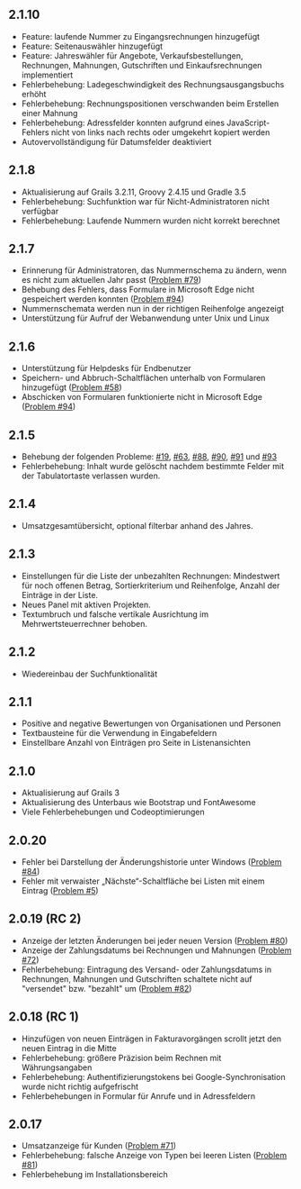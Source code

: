 ## 2.1.10

* Feature: laufende Nummer zu Eingangsrechnungen hinzugefügt
* Feature: Seitenauswähler hinzugefügt
* Feature: Jahreswähler für Angebote, Verkaufsbestellungen, Rechnungen, 
  Mahnungen, Gutschriften und Einkaufsrechnungen implementiert
* Fehlerbehebung: Ladegeschwindigkeit des Rechnungsausgangsbuchs erhöht
* Fehlerbehebung: Rechnungspositionen verschwanden beim Erstellen einer Mahnung
* Fehlerbehebung: Adressfelder konnten aufgrund eines JavaScript-Fehlers nicht
  von links nach rechts oder umgekehrt kopiert werden
* Autovervollständigung für Datumsfelder deaktiviert

## 2.1.8

* Aktualisierung auf Grails 3.2.11, Groovy 2.4.15 und Gradle 3.5
* Fehlerbehebung: Suchfunktion war für Nicht-Administratoren nicht verfügbar
* Fehlerbehebung: Laufende Nummern wurden nicht korrekt berechnet

## 2.1.7

* Erinnerung für Administratoren, das Nummernschema zu ändern, wenn es nicht zum
  aktuellen Jahr passt
  ([Problem #79](https://github.com/dellermann/springcrm/issues/79))
* Behebung des Fehlers, dass Formulare in Microsoft Edge nicht gespeichert
  werden konnten
  ([Problem #94](https://github.com/dellermann/springcrm/issues/94))
* Nummernschemata werden nun in der richtigen Reihenfolge angezeigt
* Unterstützung für Aufruf der Webanwendung unter Unix und Linux

## 2.1.6

* Unterstützung für Helpdesks für Endbenutzer
* Speichern- und Abbruch-Schaltflächen unterhalb von Formularen hinzugefügt
  ([Problem #58](https://github.com/dellermann/springcrm/issues/58))
* Abschicken von Formularen funktionierte nicht in Microsoft Edge
  ([Problem #94](https://github.com/dellermann/springcrm/issues/94))

[comment]: STOP

## 2.1.5

* Behebung der folgenden Probleme: [#19](https://github.com/dellermann/springcrm/issues/19), [#63](https://github.com/dellermann/springcrm/issues/63), [#88](https://github.com/dellermann/springcrm/issues/88), [#90](https://github.com/dellermann/springcrm/issues/90), [#91](https://github.com/dellermann/springcrm/issues/91) und [#93](https://github.com/dellermann/springcrm/issues/93)
* Fehlerbehebung: Inhalt wurde gelöscht nachdem bestimmte Felder mit der 
  Tabulatortaste verlassen wurden.

## 2.1.4

* Umsatzgesamtübersicht, optional filterbar anhand des Jahres.

## 2.1.3

* Einstellungen für die Liste der unbezahlten Rechnungen: Mindestwert für noch
  offenen Betrag, Sortierkriterium und Reihenfolge, Anzahl der Einträge in der
  Liste.
* Neues Panel mit aktiven Projekten.
* Textumbruch und falsche vertikale Ausrichtung im Mehrwertsteuerrechner
  behoben.

## 2.1.2

* Wiedereinbau der Suchfunktionalität

## 2.1.1

* Positive and negative Bewertungen von Organisationen und Personen
* Textbausteine für die Verwendung in Eingabefeldern
* Einstellbare Anzahl von Einträgen pro Seite in Listenansichten

## 2.1.0

* Aktualisierung auf Grails 3
* Aktualisierung des Unterbaus wie Bootstrap und FontAwesome
* Viele Fehlerbehebungen und Codeoptimierungen

## 2.0.20

* Fehler bei Darstellung der Änderungshistorie unter Windows
  ([Problem #84](https://github.com/dellermann/springcrm/issues/84))
* Fehler mit verwaister „Nächste“-Schaltfläche bei Listen mit einem Eintrag
  ([Problem #5](https://github.com/dellermann/springcrm/issues/5))

## 2.0.19 (RC 2)

* Anzeige der letzten Änderungen bei jeder neuen Version
  ([Problem #80](https://github.com/dellermann/springcrm/issues/80))
* Anzeige der Zahlungsdatums bei Rechnungen und Mahnungen
  ([Problem #72](https://github.com/dellermann/springcrm/issues/72))
* Fehlerbehebung: Eintragung des Versand- oder Zahlungsdatums in Rechnungen,
  Mahnungen und Gutschriften schaltete nicht auf "versendet" bzw. "bezahlt" um
  ([Problem #82](https://github.com/dellermann/springcrm/issues/82))

## 2.0.18 (RC 1)

* Hinzufügen von neuen Einträgen in Fakturavorgängen scrollt jetzt den neuen
  Eintrag in die Mitte
* Fehlerbehebung: größere Präzision beim Rechnen mit Währungsangaben
* Fehlerbehebung: Authentifizierungstokens bei Google-Synchronisation wurde
  nicht richtig aufgefrischt
* Fehlerbehebungen in Formular für Anrufe und in Adressfeldern

## 2.0.17

* Umsatzanzeige für Kunden
  ([Problem #71](https://github.com/dellermann/springcrm/issues/71))
* Fehlerbehebung: falsche Anzeige von Typen bei leeren Listen
  ([Problem #81](https://github.com/dellermann/springcrm/issues/81))
* Fehlerbehebung im Installationsbereich
